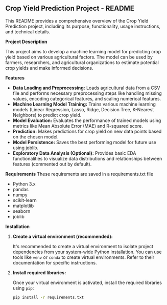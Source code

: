 ## Crop Yield Prediction Project - README

This README provides a comprehensive overview of the Crop Yield Prediction project, including its purpose, functionality, usage instructions, and technical details.

**Project Description**

This project aims to develop a machine learning model for predicting crop yield based on various agricultural factors.  The model can be used by farmers, researchers, and agricultural organizations to estimate potential crop yields and make informed decisions.

**Features**

* **Data Loading and Preprocessing:** Loads agricultural data from a CSV file and performs necessary preprocessing steps like handling missing values, encoding categorical features, and scaling numerical features.
* **Machine Learning Model Training:** Trains various machine learning models (Linear Regression, Lasso, Ridge, Decision Tree, K-Nearest Neighbors) to predict crop yield.
* **Model Evaluation:** Evaluates the performance of trained models using metrics like Mean Absolute Error (MAE) and R-squared score.
* **Prediction:** Makes predictions for crop yield on new data points based on the chosen model.
* **Model Persistence:** Saves the best performing model for future use using joblib.
* **Exploratory Data Analysis (Optional):**  Provides basic EDA functionalities to visualize data distributions and relationships between features (commented out by default).

**Requirements**
These requirements are saved in a requirements.txt file
* Python 3.x
* pandas
* numpy
* scikit-learn
* matplotlib
* seaborn
* joblib

**Installation**

1. **Create a virtual environment (recommended):**

   It's recommended to create a virtual environment to isolate project dependencies from your system-wide Python installation. You can use tools like `venv` or `conda` to create virtual environments. Refer to their documentation for specific instructions.

2. **Install required libraries:**

   Once your virtual environment is activated, install the required libraries using `pip`:

   ```bash
   pip install -r requirements.txt